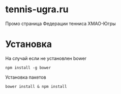# tennis-ugra.ru
Промо страница Федерации тенниса ХМАО-Югры

# Установка
На случай если не установлен bower

```
npm install -g bower
```

Установка пакетов 
```
bower install & npm install
```
